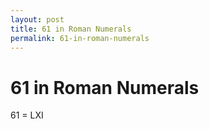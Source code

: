 ```yaml
---
layout: post
title: 61 in Roman Numerals
permalink: 61-in-roman-numerals
---
```


# 61 in Roman Numerals

61 = LXI
